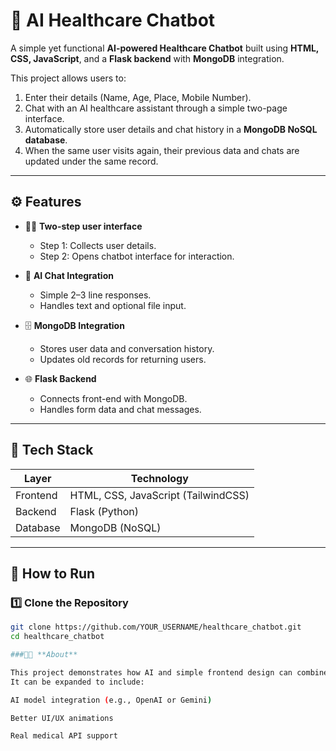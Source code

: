 # 🏥 AI Healthcare Chatbot

A simple yet functional **AI-powered Healthcare Chatbot** built using **HTML, CSS, JavaScript**, and a **Flask backend** with **MongoDB** integration.

This project allows users to:
1. Enter their details (Name, Age, Place, Mobile Number).
2. Chat with an AI healthcare assistant through a simple two-page interface.
3. Automatically store user details and chat history in a **MongoDB NoSQL database**.
4. When the same user visits again, their previous data and chats are updated under the same record.

---

## ⚙️ Features

- 🧑‍💻 **Two-step user interface**
  - Step 1: Collects user details.  
  - Step 2: Opens chatbot interface for interaction.

- 💬 **AI Chat Integration**
  - Simple 2–3 line responses.
  - Handles text and optional file input.

- 🗄️ **MongoDB Integration**
  - Stores user data and conversation history.
  - Updates old records for returning users.

- 🌐 **Flask Backend**
  - Connects front-end with MongoDB.
  - Handles form data and chat messages.

---

## 🧠 Tech Stack

| Layer | Technology |
|-------|-------------|
| Frontend | HTML, CSS, JavaScript (TailwindCSS) |
| Backend | Flask (Python) |
| Database | MongoDB (NoSQL) |

---

## 🚀 How to Run

### **1️⃣ Clone the Repository**
```bash
git clone https://github.com/YOUR_USERNAME/healthcare_chatbot.git
cd healthcare_chatbot

###🧑‍⚕️ **About**

This project demonstrates how AI and simple frontend design can combine to create a basic healthcare assistant interface.
It can be expanded to include:

AI model integration (e.g., OpenAI or Gemini)

Better UI/UX animations

Real medical API support
